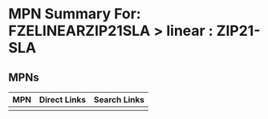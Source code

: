 



# MPN Summary For: FZELINEARZIP21SLA > linear : ZIP21-SLA

## MPNs
  

|MPN|Direct Links|Search Links|
| :--- | :--- | :--- |
||||
